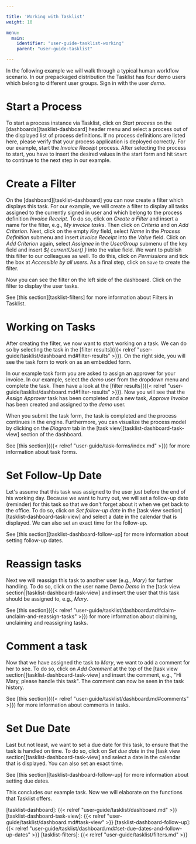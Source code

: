 ```yaml
---

title: 'Working with Tasklist'
weight: 10

menu:
  main:
    identifier: "user-guide-tasklist-working"
    parent: "user-guide-tasklist"

---
```



In the following example we will walk through a typical human workflow scenario. In our prepackaged distribution the Tasklist has four demo users which belong to different user groups. Sign in with the user *demo*.


# Start a Process

To start a process instance via Tasklist, click on *Start process* on the [dashboards][tasklist-dashboard] header menu and select a process out of the displayed list of process definitions. If no process definitions are listed here, please verify that your process application is deployed correctly. For our example, start the *Invoice Receipt* process.
After selecting the process to start, you have to insert the desired values in the start form and hit `Start` to continue to the next step in our example.


# Create a Filter

On the [dashboard][tasklist-dashboard] you can now create a filter which displays this task. For our example, we will create a filter to display all tasks assigned to the currently signed in user and which belong to the process definition *Invoice Receipt*. To do so, click on *Create a Filter* and insert a name for the filter, e.g., *My invoice tasks*. Then click on *Criteria* and on *Add Criterion*. Next, click on the empty *Key* field, select *Name* in the *Process Definition* submenu and insert *Invoice Receipt* into the *Value* field. Click on *Add Criterion* again, select *Assignee* in the *User/Group* submenu of the key field and insert *${ currentUser() }* into the value field. We want to publish this filter to our colleagues as well. To do this, click on *Permissions* and tick the box at *Accessible by all users*. As a final step, click on `Save` to create the filter.

Now you can see the filter on the left side of the dashboard. Click on the filter to display the user tasks.

See [this section][tasklist-filters] for more information about Filters in Tasklist.


# Working on Tasks

After creating the filter, we now want to start working on a task. We can do so by selecting the task in the [filter results]({{< relref "user-guide/tasklist/dashboard.md#filter-results" >}}). On the right side, you will see the task form to work on as an embedded form.

In our example task form you are asked to assign an approver for your invoice. In our example, select the *demo* user from the dropdown menu and
complete the task. Then have a look at the [filter results]({{< relref "user-guide/tasklist/dashboard.md#filter-results" >}}). Now you will see that the *Assign Approver* task has been completed and a new task, *Approve Invoice* has been created and assigned to the *demo* user.

When you submit the task form, the task is completed and the process continues in the engine. Furthermore, you can visualize the process model by clicking on the *Diagram* tab in the [task view][tasklist-dashboard-task-view] section of the dashboard.

See [this section]({{< relref "user-guide/task-forms/index.md" >}}) for more information about task forms.


# Set Follow-Up Date

Let's assume that this task was assigned to the user just before the end of his working day. Because we want to hurry out, we will set a follow-up date (reminder) for this task so that we don't forget about it when we get back to the office. To do so, click on *Set follow-up date* in the [task view section][tasklist-dashboard-task-view] and select a date in the calendar that is displayed. We can also set an exact time for the follow-up.

See [this section][tasklist-dashboard-follow-up] for more information about setting follow-up dates.


# Reassign tasks

Next we will reassign this task to another user (e.g., *Mary*) for further handling. To do so, click on the user name *Demo Demo* in the [task view section][tasklist-dashboard-task-view] and insert the user that this task should be assigned to, e.g., *Mary*.

See [this section]({{< relref "user-guide/tasklist/dashboard.md#claim-unclaim-and-reassign-tasks" >}}) for more information about claiming, unclaiming and reassigning tasks.


# Comment a task

Now that we have assigned the task to *Mary*, we want to add a comment for her to see. To do so, click on *Add Comment* at the top of the [task view section][tasklist-dashboard-task-view] and insert the comment, e.g., "Hi Mary, please handle this task". The comment can now be seen in the task history.

See [this section]({{< relref "user-guide/tasklist/dashboard.md#comments" >}}) for more information about comments in tasks.


# Set Due Date

Last but not least, we want to set a due date for this task, to ensure that the task is handled on time. To do so, click on *Set due date* in the [task view section][tasklist-dashboard-task-view] and select a date in the calendar that is displayed. You can also set an exact time.

See [this section][tasklist-dashboard-follow-up] for more information about setting due dates.

This concludes our example task. Now we will elaborate on the functions that Tasklist offers.


[tasklist-dashboard]: {{< relref "user-guide/tasklist/dashboard.md" >}}
[tasklist-dashboard-task-view]: {{< relref "user-guide/tasklist/dashboard.md#task-view" >}}
[tasklist-dashboard-follow-up]: {{< relref "user-guide/tasklist/dashboard.md#set-due-dates-and-follow-up-dates" >}}
[tasklist-filters]: {{< relref "user-guide/tasklist/filters.md" >}}
